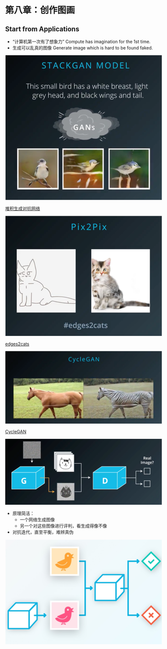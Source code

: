 [//]: # (Image References)

[image1]: ./Images/GAN01.png
[image2]: ./Images/GAN02.png
[image3]: ./Images/GAN03.png
[image4]: ./Images/GAN04.png
[image5]: ./Images/GAN05.png


# 第八章：创作图画

## Start from Applications

- “计算机第一次有了想象力” Compute has imagination for the 1st time.
- 生成可以乱真的图像 Generate image which is hard to be found faked.

![alt text][image1]

[堆积生成对抗网络](https://github.com/hanzhanggit/StackGAN)

![alt text][image2]

[edges2cats](https://affinelayer.com/pixsrv/)

![alt text][image3]

[CycleGAN](https://github.com/junyanz/CycleGAN)

![alt text][image4]

- 原理简洁：
	+ 一个网络生成图像
	+ 另一个对这些图像进行评判，看生成得像不像
- 对抗迭代，直至平衡，难辨真伪

![alt text][image5]

